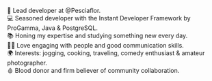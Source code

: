 💼 Lead developer at @Pesciaflor.<br/>
💻 Seasoned developer with the Instant Developer Framework by ProGamma, Java & PostgreSQL.<br/>
📚 Honing my expertise and studying something new every day.<br/>
🙋‍♂️ Love engaging with people and good communication skills.<br/>
🌍 Interests: jogging, cooking, traveling, comedy enthusiast & amateur photographer.<br/>
🩸 Blood donor and firm believer of community collaboration.<br/>
<!---
daniele-aveta/daniele-aveta is a ✨ special ✨ repository because its `README.md` (this file) appears on your GitHub profile.
You can click the Preview link to take a look at your changes.
--->
